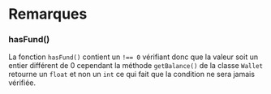 # Remarques

### hasFund()

La fonction `hasFund()` contient un `!== 0` vérifiant donc que la valeur soit un entier différent de 0 cependant 
la méthode `getBalance()` de la classe `Wallet` retourne un `float` et non un `int` ce qui fait que la condition
ne sera jamais vérifiée.